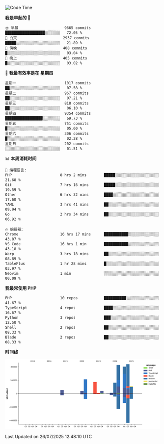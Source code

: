 <!--START_SECTION:waka-->
![Code Time](http://img.shields.io/badge/Code%20Time-3%2C896%20hrs%2035%20mins-blue)

**我是早起的 🐤** 

```text
🌞 早晨                     9665 commits        ██████████████████░░░░░░░   72.05 % 
🌆 白天                     2937 commits        █████░░░░░░░░░░░░░░░░░░░░   21.89 % 
🌃 傍晚                     408 commits         █░░░░░░░░░░░░░░░░░░░░░░░░   03.04 % 
🌙 晚上                     405 commits         █░░░░░░░░░░░░░░░░░░░░░░░░   03.02 % 
```
📅 **我最有效率是在 星期四** 

```text
星期一                      1017 commits        ██░░░░░░░░░░░░░░░░░░░░░░░   07.58 % 
星期二                      967 commits         ██░░░░░░░░░░░░░░░░░░░░░░░   07.21 % 
星期三                      818 commits         ██░░░░░░░░░░░░░░░░░░░░░░░   06.10 % 
星期四                      9354 commits        █████████████████░░░░░░░░   69.73 % 
星期五                      751 commits         █░░░░░░░░░░░░░░░░░░░░░░░░   05.60 % 
星期六                      306 commits         █░░░░░░░░░░░░░░░░░░░░░░░░   02.28 % 
星期日                      202 commits         ░░░░░░░░░░░░░░░░░░░░░░░░░   01.51 % 
```


📊 **本周消耗时间** 

```text
💬 编程语言: 
PHP                      8 hrs 2 mins        █████░░░░░░░░░░░░░░░░░░░░   21.68 % 
Git                      7 hrs 16 mins       █████░░░░░░░░░░░░░░░░░░░░   19.59 % 
Other                    6 hrs 32 mins       ████░░░░░░░░░░░░░░░░░░░░░   17.60 % 
YAML                     3 hrs 41 mins       ██░░░░░░░░░░░░░░░░░░░░░░░   09.94 % 
Go                       2 hrs 34 mins       ██░░░░░░░░░░░░░░░░░░░░░░░   06.92 % 

🔥 编辑器: 
Chrome                   16 hrs 17 mins      ███████████░░░░░░░░░░░░░░   43.87 % 
VS Code                  16 hrs 1 min        ███████████░░░░░░░░░░░░░░   43.18 % 
Warp                     3 hrs 18 mins       ██░░░░░░░░░░░░░░░░░░░░░░░   08.89 % 
TablePlus                1 hr 28 mins        █░░░░░░░░░░░░░░░░░░░░░░░░   03.97 % 
Neovim                   1 min               ░░░░░░░░░░░░░░░░░░░░░░░░░   00.09 % 
```

**我最常使用 PHP** 

```text
PHP                      10 repos            ██████████░░░░░░░░░░░░░░░   41.67 % 
TypeScript               4 repos             ████░░░░░░░░░░░░░░░░░░░░░   16.67 % 
Python                   3 repos             ███░░░░░░░░░░░░░░░░░░░░░░   12.50 % 
Shell                    2 repos             ██░░░░░░░░░░░░░░░░░░░░░░░   08.33 % 
Blade                    2 repos             ██░░░░░░░░░░░░░░░░░░░░░░░   08.33 % 
```



**时间线**

![Lines of Code chart](https://raw.githubusercontent.com/abrahamgreyson/abrahamgreyson/main/assets/bar_graph.png)


 Last Updated on 26/07/2025 12:48:10 UTC
<!--END_SECTION:waka-->
